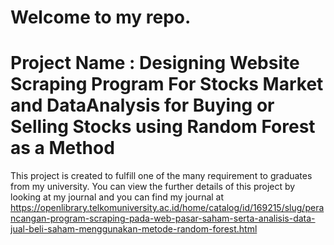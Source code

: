 # Welcome to my repo.
# Project Name : Designing Website Scraping Program For Stocks Market and DataAnalysis for Buying or Selling Stocks using Random Forest as a Method

This project is created to fulfill one of the many requirement to graduates from my university.
You can view the further details of this project by looking at my journal and you can find my journal at https://openlibrary.telkomuniversity.ac.id/home/catalog/id/169215/slug/perancangan-program-scraping-pada-web-pasar-saham-serta-analisis-data-jual-beli-saham-menggunakan-metode-random-forest.html

